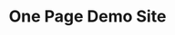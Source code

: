 ---
title: One Page Demo Site
menu: Front
body_classes: "modular header-image fullwidth"

content:
    items: '@self.modular'
    order:
        by: default
        dir: asc
---